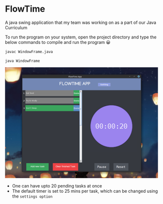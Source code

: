 # FlowTime
A java swing application that my team was working on as a part of our Java Curriculum

To run the program on your system, open the project directory and type the below commands to compile and run the program 😀
```shell
javac WindowFrame.java
```
```shell
java WindowFrame
```
<img src="flowtime.webp">

- One can have upto 20 pending tasks at once
- The default timer is set to 25 mins per task, which can be changed using the `settings option`
